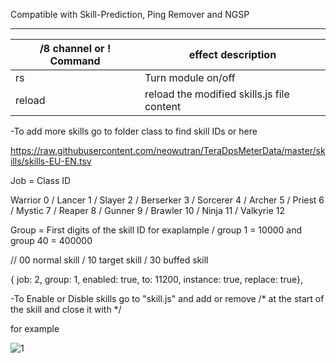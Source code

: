 Compatible with Skill-Prediction, Ping Remover and NGSP

------
/8 channel or ! Command | effect description
--- | ---
rs | Turn module on/off
reload | reload the modified skills.js file content

-To add more skills go to folder class to find skill IDs or here 

https://raw.githubusercontent.com/neowutran/TeraDpsMeterData/master/skills/skills-EU-EN.tsv

Job = Class ID 

Warrior  0 / Lancer 1 / Slayer 2 / Berserker 3 / Sorcerer 4 / Archer 5 / Priest 6 / Mystic 7 / Reaper 8 / Gunner 9 / Brawler 10 / Ninja 11 / Valkyrie 12


Group = First digits of the skill ID for exaplample / group 1 = 10000 and group 40 = 400000

// 00 normal skill / 10 target skill / 30 buffed skill

{ job: 2, group: 1, enabled: true, to: 11200, instance: true, replace: true},

-To Enable or Disble skills go to "skill.js" and add or remove /* at the start of the skill and close it with */ 



for example


![1](https://user-images.githubusercontent.com/35492207/115976332-cc98c580-a521-11eb-8638-46619ae621b1.png)
